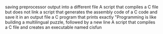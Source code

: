 saving preprocessor output into a different file
A script that compiles a C file but does not link
a script that generates the assembly code of a C code and save it in an output file
a C program that prints exactly "Programming is like building a multilingual puzzle, followed by a new line
A script that compiles a C file and creates an executable named cisfun
